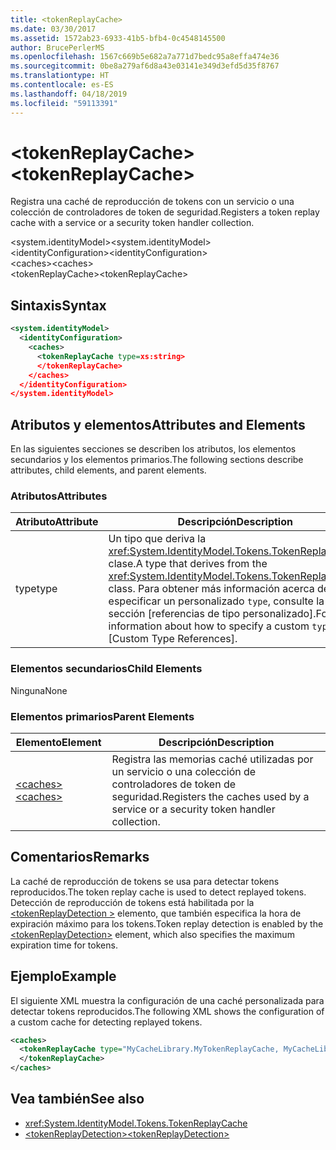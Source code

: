 ```yaml
---
title: <tokenReplayCache>
ms.date: 03/30/2017
ms.assetid: 1572ab23-6933-41b5-bfb4-0c4548145500
author: BrucePerlerMS
ms.openlocfilehash: 1567c669b5e682a7a771d7bedc95a8effa474e36
ms.sourcegitcommit: 0be8a279af6d8a43e03141e349d3efd5d35f8767
ms.translationtype: HT
ms.contentlocale: es-ES
ms.lasthandoff: 04/18/2019
ms.locfileid: "59113391"
---
```

# <a name="tokenreplaycache"></a><span data-ttu-id="fc794-101">\<tokenReplayCache></span><span class="sxs-lookup"><span data-stu-id="fc794-101">\<tokenReplayCache></span></span>
<span data-ttu-id="fc794-102">Registra una caché de reproducción de tokens con un servicio o una colección de controladores de token de seguridad.</span><span class="sxs-lookup"><span data-stu-id="fc794-102">Registers a token replay cache with a service or a security token handler collection.</span></span>  
  
 <span data-ttu-id="fc794-103">\<system.identityModel></span><span class="sxs-lookup"><span data-stu-id="fc794-103">\<system.identityModel></span></span>  
<span data-ttu-id="fc794-104">\<identityConfiguration></span><span class="sxs-lookup"><span data-stu-id="fc794-104">\<identityConfiguration></span></span>  
<span data-ttu-id="fc794-105">\<caches></span><span class="sxs-lookup"><span data-stu-id="fc794-105">\<caches></span></span>  
<span data-ttu-id="fc794-106">\<tokenReplayCache></span><span class="sxs-lookup"><span data-stu-id="fc794-106">\<tokenReplayCache></span></span>  
  
## <a name="syntax"></a><span data-ttu-id="fc794-107">Sintaxis</span><span class="sxs-lookup"><span data-stu-id="fc794-107">Syntax</span></span>  
  
```xml  
<system.identityModel>  
  <identityConfiguration>  
    <caches>  
      <tokenReplayCache type=xs:string>  
      </tokenReplayCache>  
    </caches>  
  </identityConfiguration>  
</system.identityModel>  
```  
  
## <a name="attributes-and-elements"></a><span data-ttu-id="fc794-108">Atributos y elementos</span><span class="sxs-lookup"><span data-stu-id="fc794-108">Attributes and Elements</span></span>  
 <span data-ttu-id="fc794-109">En las siguientes secciones se describen los atributos, los elementos secundarios y los elementos primarios.</span><span class="sxs-lookup"><span data-stu-id="fc794-109">The following sections describe attributes, child elements, and parent elements.</span></span>  
  
### <a name="attributes"></a><span data-ttu-id="fc794-110">Atributos</span><span class="sxs-lookup"><span data-stu-id="fc794-110">Attributes</span></span>  
  
|<span data-ttu-id="fc794-111">Atributo</span><span class="sxs-lookup"><span data-stu-id="fc794-111">Attribute</span></span>|<span data-ttu-id="fc794-112">Descripción</span><span class="sxs-lookup"><span data-stu-id="fc794-112">Description</span></span>|  
|---------------|-----------------|  
|<span data-ttu-id="fc794-113">type</span><span class="sxs-lookup"><span data-stu-id="fc794-113">type</span></span>|<span data-ttu-id="fc794-114">Un tipo que deriva la <xref:System.IdentityModel.Tokens.TokenReplayCache> clase.</span><span class="sxs-lookup"><span data-stu-id="fc794-114">A type that derives from the <xref:System.IdentityModel.Tokens.TokenReplayCache> class.</span></span> <span data-ttu-id="fc794-115">Para obtener más información acerca de cómo especificar un personalizado `type`, consulte la sección [referencias de tipo personalizado].</span><span class="sxs-lookup"><span data-stu-id="fc794-115">For more information about how to specify a custom `type`, see [Custom Type References].</span></span>
  
### <a name="child-elements"></a><span data-ttu-id="fc794-116">Elementos secundarios</span><span class="sxs-lookup"><span data-stu-id="fc794-116">Child Elements</span></span>  
 <span data-ttu-id="fc794-117">Ninguna</span><span class="sxs-lookup"><span data-stu-id="fc794-117">None</span></span>  
  
### <a name="parent-elements"></a><span data-ttu-id="fc794-118">Elementos primarios</span><span class="sxs-lookup"><span data-stu-id="fc794-118">Parent Elements</span></span>  
  
|<span data-ttu-id="fc794-119">Elemento</span><span class="sxs-lookup"><span data-stu-id="fc794-119">Element</span></span>|<span data-ttu-id="fc794-120">Descripción</span><span class="sxs-lookup"><span data-stu-id="fc794-120">Description</span></span>|  
|-------------|-----------------|  
|[<span data-ttu-id="fc794-121">\<caches></span><span class="sxs-lookup"><span data-stu-id="fc794-121">\<caches></span></span>](../../../../../docs/framework/configure-apps/file-schema/windows-identity-foundation/caches.md)|<span data-ttu-id="fc794-122">Registra las memorias caché utilizadas por un servicio o una colección de controladores de token de seguridad.</span><span class="sxs-lookup"><span data-stu-id="fc794-122">Registers the caches used by a service or a security token handler collection.</span></span>|  
  
## <a name="remarks"></a><span data-ttu-id="fc794-123">Comentarios</span><span class="sxs-lookup"><span data-stu-id="fc794-123">Remarks</span></span>  
 <span data-ttu-id="fc794-124">La caché de reproducción de tokens se usa para detectar tokens reproducidos.</span><span class="sxs-lookup"><span data-stu-id="fc794-124">The token replay cache is used to detect replayed tokens.</span></span> <span data-ttu-id="fc794-125">Detección de reproducción de tokens está habilitada por la [ \<tokenReplayDetection >](../../../../../docs/framework/configure-apps/file-schema/windows-identity-foundation/tokenreplaydetection.md) elemento, que también especifica la hora de expiración máximo para los tokens.</span><span class="sxs-lookup"><span data-stu-id="fc794-125">Token replay detection is enabled by the [\<tokenReplayDetection>](../../../../../docs/framework/configure-apps/file-schema/windows-identity-foundation/tokenreplaydetection.md) element, which also specifies the maximum expiration time for tokens.</span></span>  
  
## <a name="example"></a><span data-ttu-id="fc794-126">Ejemplo</span><span class="sxs-lookup"><span data-stu-id="fc794-126">Example</span></span>  
 <span data-ttu-id="fc794-127">El siguiente XML muestra la configuración de una caché personalizada para detectar tokens reproducidos.</span><span class="sxs-lookup"><span data-stu-id="fc794-127">The following XML shows the configuration of a custom cache for detecting replayed tokens.</span></span>  
  
```xml  
<caches>  
  <tokenReplayCache type="MyCacheLibrary.MyTokenReplayCache, MyCacheLibrary">  
  </tokenReplayCache>  
</caches>  
```  
  
## <a name="see-also"></a><span data-ttu-id="fc794-128">Vea también</span><span class="sxs-lookup"><span data-stu-id="fc794-128">See also</span></span>

- <xref:System.IdentityModel.Tokens.TokenReplayCache>
- [<span data-ttu-id="fc794-129">\<tokenReplayDetection></span><span class="sxs-lookup"><span data-stu-id="fc794-129">\<tokenReplayDetection></span></span>](../../../../../docs/framework/configure-apps/file-schema/windows-identity-foundation/tokenreplaydetection.md)
